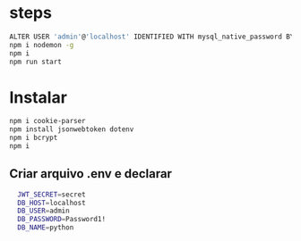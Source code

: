 # steps

```bash
ALTER USER 'admin'@'localhost' IDENTIFIED WITH mysql_native_password BY 'Password1!';
npm i nodemon -g
npm i
npm run start
```
# Instalar
```bash
npm i cookie-parser
npm install jsonwebtoken dotenv
npm i bcrypt
npm i
```
## Criar arquivo .env e declarar

```bash
  JWT_SECRET=secret
  DB_HOST=localhost
  DB_USER=admin
  DB_PASSWORD=Password1!
  DB_NAME=python
```
